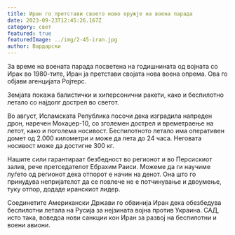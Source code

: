 ```yaml
---
title: Иран го претстави своето ново оружје на воена парада
date: 2023-09-23T12:45:26.167Z
category: свет
featured: true
featuredImage: ../img/2-45-iran.jpg
author: Вардарски
---
```

За време на воената парада посветена на годишнината од војната со Ирак во 1980-тите, Иран ја претстави својата нова воена опрема. Ова го објави агенцијата Ројтерс.

Земјата покажа балистички и хиперсонични ракети, како и беспилотно летало со најдолг дострел во светот.

Во август, Исламската Република посочи дека изградила напреден дрон, наречен Мохаџер-10, со зголемен дострел и времетраење на летот, како и поголема носивост. Беспилотното летало има оперативен домет од 2.000 километри и може да лета до 24 часа. Неговата носивост може да достигне 300 кг.

Нашите сили гарантираат безбедност во регионот и во Персискиот залив, рече претседателот Ебрахим Раиси. Можеме да ги научиме луѓето од регионот дека отпорот е начин на денот. Она што го принудува непријателот да се повлече не е потчинување и двоумење, туку отпор, додаде иранскиот лидер.

Соединетите Американски Држави го обвинија Иран дека обезбедува беспилотни летала на Русија за нејзината војна против Украина. САД, исто така, воведоа нови санкции кон Иран за развој на беспилотни и воени авиони.